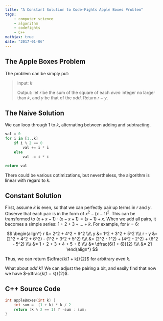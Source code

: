 ```yaml
---
title: "A Constant Solution to Code-Fights Apple Boxes Problem"
tags:
    - computer science
    - algorithm
    - codefights
    - C++
mathjax: true
date: "2017-01-06"
---
```



## The Apple Boxes Problem

The problem can be simply put:

> Input: $k$
>
> Output: let $r$ be the sum of the square of each *even* integer no larger than $k$, and $y$ be that of the *odd*. Return $r - y$.

## The Naive Solution

We can loop through 1 to $k$, alternating between adding and subtracting.

```python
val = 0
for i in [1..k]
    if i % 2 == 0
        val += i * i
    else
        val -= i * i

return val
```

There could be various optimizations, but nevertheless, the algorithm is linear with regard to $k$.

## Constant Solution

First, assume $k$ is even, so that we can perfectly pair up terms in $r$ and $y$. Observe that each pair is in the form of $x^2 - (x - 1)^2$. This can be transformed to $(x + x - 1)\cdot(x - x + 1) = (x - 1) + x$. When we add all pairs, it becomes a simple series: $1 + 2 + 3 + ... + k$. For example, for $k = 6$:

$$
\begin{align*}
r &= 2^2 + 4^2 + 6^2 \\\\
y &= 1^2 + 3^2 + 5^2 \\\\
r - y &= (2^2 + 4^2 + 6^2) - (1^2 + 3^2 + 5^2) \\\\
    &= (2^2 - 1^2) + (4^2 - 2^2) + (6^2 - 5^2) \\\\
    &= 1 + 2 + 3 + 4 + 5 + 6 \\\\
    &= \dfrac{6(1 + 6)}{2} \\\\
    &= 21
\end{align*}
$$

Thus, we can return $\dfrac{k(1 + k)}{2}$ for arbitrary _even_ $k$.

What about _odd_ $k$? We can adjust the pairing a bit, and easily find that now we have $-\dfrac{k(1 + k)}{2}$.

## C++ Source Code

```cpp
int appleBoxes(int k) {
    int sum =  (1 + k) * k / 2
    return (k % 2 == 1) ? -sum : sum;
}
```



